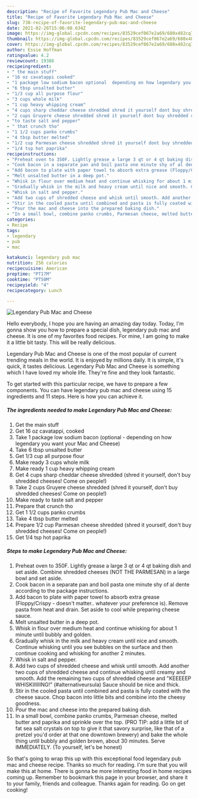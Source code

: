 ```yaml
---
description: "Recipe of Favorite Legendary Pub Mac and Cheese"
title: "Recipe of Favorite Legendary Pub Mac and Cheese"
slug: 738-recipe-of-favorite-legendary-pub-mac-and-cheese
date: 2021-02-26T15:06:08.634Z
image: https://img-global.cpcdn.com/recipes/83529cef067e2a69/680x482cq70/legendary-pub-mac-and-cheese-recipe-main-photo.jpg
thumbnail: https://img-global.cpcdn.com/recipes/83529cef067e2a69/680x482cq70/legendary-pub-mac-and-cheese-recipe-main-photo.jpg
cover: https://img-global.cpcdn.com/recipes/83529cef067e2a69/680x482cq70/legendary-pub-mac-and-cheese-recipe-main-photo.jpg
author: Essie Hoffman
ratingvalue: 4.2
reviewcount: 19386
recipeingredient:
- " the main stuff"
- "16 oz cavatappi cooked"
- "1 package low sodium bacon optional  depending on how legendary you want your Mac and Cheese"
- "6 tbsp unsalted butter"
- "1/3 cup all purpose flour"
- "3 cups whole milk"
- "1 cup heavy whipping cream"
- "4 cups sharp cheddar cheese shredded shred it yourself dont buy shredded cheeses Come on people"
- "2 cups Gruyere cheese shredded shred it yourself dont buy shredded cheeses Come on people"
- "to taste salt and pepper"
- " that crunch tho"
- "1 1/2 cups panko crumbs"
- "4 tbsp butter melted"
- "1/2 cup Parmesan cheese shredded shred it yourself dont buy shredded cheeses Come on people"
- "1/4 tsp hot paprika"
recipeinstructions:
- "Preheat oven to 350F. Lightly grease a large 3 qt or 4 qt baking dish and set aside. Combine shredded cheeses (NOT THE PARMESAN) in a large bowl and set aside."
- "Cook bacon in a separate pan and boil pasta one minute shy of al dente according to the package instructions."
- "Add bacon to plate with paper towel to absorb extra grease (Floppy/Crispy - doesn&#39;t matter.. whatever your preference is). Remove pasta from heat and drain. Set aside to cool while preparing cheese sauce."
- "Melt unsalted butter in a deep pot."
- "Whisk in flour over medium heat and continue whisking for about 1 minute until bubbly and golden."
- "Gradually whisk in the milk and heavy cream until nice and smooth. Continue whisking until you see bubbles on the surface and then continue cooking and whisking for another 2 minutes."
- "Whisk in salt and pepper."
- "Add two cups of shredded cheese and whisk until smooth. Add another two cups of shredded cheese and continue whisking until creamy and smooth. Add the remaining two cups of shredded cheese and &#34;KEEEEEP WHISKIIIIIING!&#34; (#alternativeursula) Sauce should be nice and thick."
- "Stir in the cooled pasta until combined and pasta is fully coated with the cheese sauce. Chop bacon into little bits and combine into the cheesy goodness."
- "Pour the mac and cheese into the prepared baking dish."
- "In a small bowl, combine panko crumbs, Parmesan cheese, melted butter and paprika and sprinkle over the top. (PRO TIP: add a little bit of fat sea salt crystals on top to give it that savory surprise, like that of a pretzel you&#39;d order at that one downtown brewery) and bake the whole thing until bubbly and golden brown, about 30 minutes. Serve IMMEDIATELY. (To yourself, let&#39;s be honest)"
categories:
- Recipe
tags:
- legendary
- pub
- mac

katakunci: legendary pub mac 
nutrition: 256 calories
recipecuisine: American
preptime: "PT17M"
cooktime: "PT50M"
recipeyield: "4"
recipecategory: Lunch

---
```



![Legendary Pub Mac and Cheese](https://img-global.cpcdn.com/recipes/83529cef067e2a69/680x482cq70/legendary-pub-mac-and-cheese-recipe-main-photo.jpg)

Hello everybody, I hope you are having an amazing day today. Today, I'm gonna show you how to prepare a special dish, legendary pub mac and cheese. It is one of my favorites food recipes. For mine, I am going to make it a little bit tasty. This will be really delicious.



Legendary Pub Mac and Cheese is one of the most popular of current trending meals in the world. It is enjoyed by millions daily. It is simple, it's quick, it tastes delicious. Legendary Pub Mac and Cheese is something which I have loved my whole life. They're fine and they look fantastic.


To get started with this particular recipe, we have to prepare a few components. You can have legendary pub mac and cheese using 15 ingredients and 11 steps. Here is how you can achieve it.

<!--inarticleads1-->

##### The ingredients needed to make Legendary Pub Mac and Cheese:

1. Get  the main stuff
1. Get 16 oz cavatappi, cooked
1. Take 1 package low sodium bacon (optional - depending on how legendary you want your Mac and Cheese)
1. Take 6 tbsp unsalted butter
1. Get 1/3 cup all purpose flour
1. Make ready 3 cups whole milk
1. Make ready 1 cup heavy whipping cream
1. Get 4 cups sharp cheddar cheese shredded (shred it yourself, don&#39;t buy shredded cheeses! Come on people!)
1. Take 2 cups Gruyere cheese shredded (shred it yourself, don&#39;t buy shredded cheeses! Come on people!)
1. Make ready to taste salt and pepper
1. Prepare  that crunch tho
1. Get 1 1/2 cups panko crumbs
1. Take 4 tbsp butter melted
1. Prepare 1/2 cup Parmesan cheese shredded (shred it yourself, don&#39;t buy shredded cheeses! Come on people!)
1. Get 1/4 tsp hot paprika




<!--inarticleads2-->

##### Steps to make Legendary Pub Mac and Cheese:

1. Preheat oven to 350F. Lightly grease a large 3 qt or 4 qt baking dish and set aside. Combine shredded cheeses (NOT THE PARMESAN) in a large bowl and set aside.
1. Cook bacon in a separate pan and boil pasta one minute shy of al dente according to the package instructions.
1. Add bacon to plate with paper towel to absorb extra grease (Floppy/Crispy - doesn&#39;t matter.. whatever your preference is). Remove pasta from heat and drain. Set aside to cool while preparing cheese sauce.
1. Melt unsalted butter in a deep pot.
1. Whisk in flour over medium heat and continue whisking for about 1 minute until bubbly and golden.
1. Gradually whisk in the milk and heavy cream until nice and smooth. Continue whisking until you see bubbles on the surface and then continue cooking and whisking for another 2 minutes.
1. Whisk in salt and pepper.
1. Add two cups of shredded cheese and whisk until smooth. Add another two cups of shredded cheese and continue whisking until creamy and smooth. Add the remaining two cups of shredded cheese and &#34;KEEEEEP WHISKIIIIIING!&#34; (#alternativeursula) Sauce should be nice and thick.
1. Stir in the cooled pasta until combined and pasta is fully coated with the cheese sauce. Chop bacon into little bits and combine into the cheesy goodness.
1. Pour the mac and cheese into the prepared baking dish.
1. In a small bowl, combine panko crumbs, Parmesan cheese, melted butter and paprika and sprinkle over the top. (PRO TIP: add a little bit of fat sea salt crystals on top to give it that savory surprise, like that of a pretzel you&#39;d order at that one downtown brewery) and bake the whole thing until bubbly and golden brown, about 30 minutes. Serve IMMEDIATELY. (To yourself, let&#39;s be honest)




So that's going to wrap this up with this exceptional food legendary pub mac and cheese recipe. Thanks so much for reading. I'm sure that you will make this at home. There is gonna be more interesting food in home recipes coming up. Remember to bookmark this page in your browser, and share it to your family, friends and colleague. Thanks again for reading. Go on get cooking!
